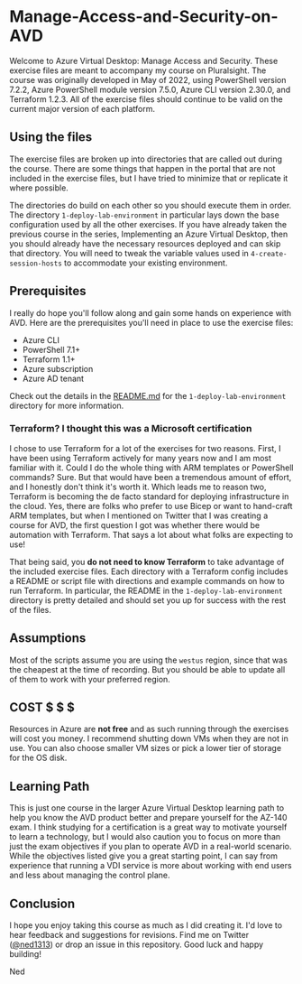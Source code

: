 # Manage-Access-and-Security-on-AVD

Welcome to Azure Virtual Desktop: Manage Access and Security. These exercise files are meant to accompany my course on Pluralsight. The course was originally developed in May of 2022, using PowerShell version 7.2.2, Azure PowerShell module version 7.5.0, Azure CLI version 2.30.0, and Terraform 1.2.3. All of the exercise files should continue to be valid on the current major version of each platform.

## Using the files

The exercise files are broken up into directories that are called out during the course. There are some things that happen in the portal that are not included in the exercise files, but I have tried to minimize that or replicate it where possible.

The directories do build on each other so you should execute them in order. The directory `1-deploy-lab-environment` in particular lays down the base configuration used by all the other exercises. If you have already taken the previous course in the series, Implementing an Azure Virtual Desktop, then you should already have the necessary resources deployed and can skip that directory. You will need to tweak the variable values used in `4-create-session-hosts` to accommodate your existing environment.

## Prerequisites

I really do hope you'll follow along and gain some hands on experience with AVD. Here are the prerequisites you'll need in place to use the exercise files:

* Azure CLI
* PowerShell 7.1+
* Terraform 1.1+
* Azure subscription
* Azure AD tenant

Check out the details in the [README.md](1-deploy-lab-environment/README.md) for the `1-deploy-lab-environment` directory for more information.

### Terraform? I thought this was a Microsoft certification

I chose to use Terraform for a lot of the exercises for two reasons. First, I have been using Terraform actively for many years now and I am most familiar with it. Could I do the whole thing with ARM templates or PowerShell commands? Sure. But that would have been a tremendous amount of effort, and I honestly don't think it's worth it. Which leads me to reason two, Terraform is becoming the de facto standard for deploying infrastructure in the cloud. Yes, there are folks who prefer to use Bicep or want to hand-craft ARM templates, but when I mentioned on Twitter that I was creating a course for AVD, the first question I got was whether there would be automation with Terraform. That says a lot about what folks are expecting to use!

That being said, you **do not need to know Terraform** to take advantage of the included exercise files. Each directory with a Terraform config includes a README or script file with directions and example commands on how to run Terraform. In particular, the README in the `1-deploy-lab-environment` directory is pretty detailed and should set you up for success with the rest of the files.

## Assumptions

Most of the scripts assume you are using the `westus` region, since that was the cheapest at the time of recording. But you should be able to update all of them to work with your preferred region.

## COST $ $ $

Resources in Azure are **not free** and as such running through the exercises will cost you money. I recommend shutting down VMs when they are not in use. You can also choose smaller VM sizes or pick a lower tier of storage for the OS disk.

## Learning Path

This is just one course in the larger Azure Virtual Desktop learning path to help you know the AVD product better and prepare yourself for the AZ-140 exam. I think studying for a certification is a great way to motivate yourself to learn a technology, but I would also caution you to focus on more than just the exam objectives if you plan to operate AVD in a real-world scenario. While the objectives listed give you a great starting point, I can say from experience that running a VDI service is more about working with end users and less about managing the control plane.

## Conclusion

I hope you enjoy taking this course as much as I did creating it. I'd love to hear feedback and suggestions for revisions. Find me on Twitter ([@ned1313](https://twitter.com/Ned1313)) or drop an issue in this repository. Good luck and happy building!

Ned
